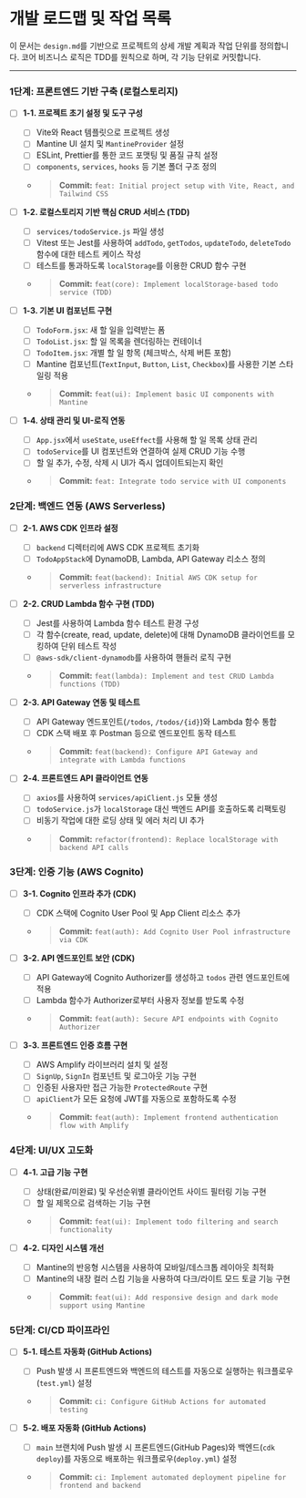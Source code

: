 # 개발 로드맵 및 작업 목록

이 문서는 `design.md`를 기반으로 프로젝트의 상세 개발 계획과 작업 단위를 정의합니다.
코어 비즈니스 로직은 TDD를 원칙으로 하며, 각 기능 단위로 커밋합니다.

---

### 1단계: 프론트엔드 기반 구축 (로컬스토리지)

- [ ] **1-1. 프로젝트 초기 설정 및 도구 구성**
  - [ ] Vite와 React 템플릿으로 프로젝트 생성
  - [ ] Mantine UI 설치 및 `MantineProvider` 설정
  - [ ] ESLint, Prettier를 통한 코드 포맷팅 및 품질 규칙 설정
  - [ ] `components`, `services`, `hooks` 등 기본 폴더 구조 정의
  - > **Commit:** `feat: Initial project setup with Vite, React, and Tailwind CSS`

- [ ] **1-2. 로컬스토리지 기반 핵심 CRUD 서비스 (TDD)**
  - [ ] `services/todoService.js` 파일 생성
  - [ ] Vitest 또는 Jest를 사용하여 `addTodo`, `getTodos`, `updateTodo`, `deleteTodo` 함수에 대한 테스트 케이스 작성
  - [ ] 테스트를 통과하도록 `localStorage`를 이용한 CRUD 함수 구현
  - > **Commit:** `feat(core): Implement localStorage-based todo service (TDD)`

- [ ] **1-3. 기본 UI 컴포넌트 구현**
  - [ ] `TodoForm.jsx`: 새 할 일을 입력받는 폼
  - [ ] `TodoList.jsx`: 할 일 목록을 렌더링하는 컨테이너
  - [ ] `TodoItem.jsx`: 개별 할 일 항목 (체크박스, 삭제 버튼 포함)
  - [ ] Mantine 컴포넌트(`TextInput`, `Button`, `List`, `Checkbox`)를 사용한 기본 스타일링 적용
  - > **Commit:** `feat(ui): Implement basic UI components with Mantine`

- [ ] **1-4. 상태 관리 및 UI-로직 연동**
  - [ ] `App.jsx`에서 `useState`, `useEffect`를 사용해 할 일 목록 상태 관리
  - [ ] `todoService`를 UI 컴포넌트와 연결하여 실제 CRUD 기능 수행
  - [ ] 할 일 추가, 수정, 삭제 시 UI가 즉시 업데이트되는지 확인
  - > **Commit:** `feat: Integrate todo service with UI components`

### 2단계: 백엔드 연동 (AWS Serverless)

- [ ] **2-1. AWS CDK 인프라 설정**
  - [ ] `backend` 디렉터리에 AWS CDK 프로젝트 초기화
  - [ ] `TodoAppStack`에 DynamoDB, Lambda, API Gateway 리소스 정의
  - > **Commit:** `feat(backend): Initial AWS CDK setup for serverless infrastructure`

- [ ] **2-2. CRUD Lambda 함수 구현 (TDD)**
  - [ ] Jest를 사용하여 Lambda 함수 테스트 환경 구성
  - [ ] 각 함수(create, read, update, delete)에 대해 DynamoDB 클라이언트를 모킹하여 단위 테스트 작성
  - [ ] `@aws-sdk/client-dynamodb`를 사용하여 핸들러 로직 구현
  - > **Commit:** `feat(lambda): Implement and test CRUD Lambda functions (TDD)`

- [ ] **2-3. API Gateway 연동 및 테스트**
  - [ ] API Gateway 엔드포인트(`/todos`, `/todos/{id}`)와 Lambda 함수 통합
  - [ ] CDK 스택 배포 후 Postman 등으로 엔드포인트 동작 테스트
  - > **Commit:** `feat(backend): Configure API Gateway and integrate with Lambda functions`

- [ ] **2-4. 프론트엔드 API 클라이언트 연동**
  - [ ] `axios`를 사용하여 `services/apiClient.js` 모듈 생성
  - [ ] `todoService.js`가 `localStorage` 대신 백엔드 API를 호출하도록 리팩토링
  - [ ] 비동기 작업에 대한 로딩 상태 및 에러 처리 UI 추가
  - > **Commit:** `refactor(frontend): Replace localStorage with backend API calls`

### 3단계: 인증 기능 (AWS Cognito)

- [ ] **3-1. Cognito 인프라 추가 (CDK)**
  - [ ] CDK 스택에 Cognito User Pool 및 App Client 리소스 추가
  - > **Commit:** `feat(auth): Add Cognito User Pool infrastructure via CDK`

- [ ] **3-2. API 엔드포인트 보안 (CDK)**
  - [ ] API Gateway에 Cognito Authorizer를 생성하고 `todos` 관련 엔드포인트에 적용
  - [ ] Lambda 함수가 Authorizer로부터 사용자 정보를 받도록 수정
  - > **Commit:** `feat(auth): Secure API endpoints with Cognito Authorizer`

- [ ] **3-3. 프론트엔드 인증 흐름 구현**
  - [ ] AWS Amplify 라이브러리 설치 및 설정
  - [ ] `SignUp`, `SignIn` 컴포넌트 및 로그아웃 기능 구현
  - [ ] 인증된 사용자만 접근 가능한 `ProtectedRoute` 구현
  - [ ] `apiClient`가 모든 요청에 JWT를 자동으로 포함하도록 수정
  - > **Commit:** `feat(auth): Implement frontend authentication flow with Amplify`

### 4단계: UI/UX 고도화

- [ ] **4-1. 고급 기능 구현**
  - [ ] 상태(완료/미완료) 및 우선순위별 클라이언트 사이드 필터링 기능 구현
  - [ ] 할 일 제목으로 검색하는 기능 구현
  - > **Commit:** `feat(ui): Implement todo filtering and search functionality`

- [ ] **4-2. 디자인 시스템 개선**
  - [ ] Mantine의 반응형 시스템을 사용하여 모바일/데스크톱 레이아웃 최적화
  - [ ] Mantine의 내장 컬러 스킴 기능을 사용하여 다크/라이트 모드 토글 기능 구현
  - > **Commit:** `feat(ui): Add responsive design and dark mode support using Mantine`

### 5단계: CI/CD 파이프라인

- [ ] **5-1. 테스트 자동화 (GitHub Actions)**
  - [ ] Push 발생 시 프론트엔드와 백엔드의 테스트를 자동으로 실행하는 워크플로우(`test.yml`) 설정
  - > **Commit:** `ci: Configure GitHub Actions for automated testing`

- [ ] **5-2. 배포 자동화 (GitHub Actions)**
  - [ ] `main` 브랜치에 Push 발생 시 프론트엔드(GitHub Pages)와 백엔드(`cdk deploy`)를 자동으로 배포하는 워크플로우(`deploy.yml`) 설정
  - > **Commit:** `ci: Implement automated deployment pipeline for frontend and backend`
